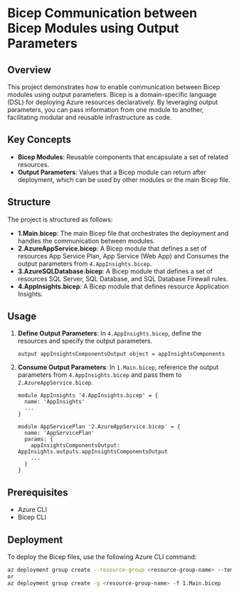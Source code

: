 # Bicep Communication between Bicep Modules using Output Parameters

## Overview

This project demonstrates how to enable communication between Bicep modules using output parameters. Bicep is a domain-specific language (DSL) for deploying Azure resources declaratively. By leveraging output parameters, you can pass information from one module to another, facilitating modular and reusable infrastructure as code.

## Key Concepts

- **Bicep Modules**: Reusable components that encapsulate a set of related resources.
- **Output Parameters**: Values that a Bicep module can return after deployment, which can be used by other modules or the main Bicep file.

## Structure

The project is structured as follows:

- **1.Main.bicep**: The main Bicep file that orchestrates the deployment and handles the communication between modules.
- **2.AzureAppService.bicep**: A Bicep module that defines a set of resources App Service Plan, App Service (Web App) and Consumes the output parameters from `4.AppInsights.bicep`.
- **3.AzureSQLDatabase.bicep**: A Bicep module that defines a set of resources SQL Server, SQL Database, and SQL Database Firewall rules.
- **4.AppInsights.bicep**: A Bicep module that defines resource Application Insights.

## Usage

1. **Define Output Parameters**: In `4.AppInsights.bicep`, define the resources and specify the output parameters.
    ```bicep
    output appInsightsComponentsOutput object = appInsightsComponents
    ```

2. **Consume Output Parameters**: In `1.Main.bicep`, reference the output parameters from `4.AppInsights.bicep` and pass them to `2.AzureAppService.bicep`.
    ```bicep
    module AppInsights '4.AppInsights.bicep' = {
      name: 'AppInsights'
      ...
    }

    module AppServicePlan '2.AzureAppService.bicep' = {
      name: 'AppServicePlan'
      params: {
        appInsightsComponentsOutput: AppInsights.outputs.appInsightsComponentsOutput
        ...
      }
    }
    ```

## Prerequisites

- Azure CLI
- Bicep CLI

## Deployment

To deploy the Bicep files, use the following Azure CLI command:

```sh
az deployment group create --resource-group <resource-group-name> --template-file 1.Main.bicep
or
az deployment group create -g <resource-group-name> -f 1.Main.bicep